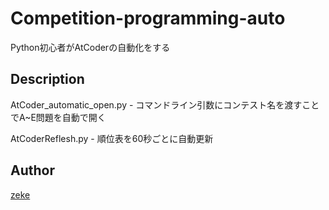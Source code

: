 Competition-programming-auto
====

Python初心者がAtCoderの自動化をする

## Description

AtCoder_automatic_open.py - コマンドライン引数にコンテスト名を渡すことでA~E問題を自動で開く

AtCoderReflesh.py - 順位表を60秒ごとに自動更新

## Author

[zeke](https://github.com/zeke0409)
